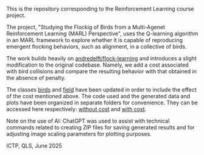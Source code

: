 This is the repository corresponding to the Reinforcement Learning course project. 

The project, "Studying the Flockig of Birds from a Multi-Agenet Reinforcement Learning (MARL) Perspective", uses the Q-learning algorithm in an MARL framework to explore whether it is capable of reproducing emergent flocking behaviors, such as alignment, in a collective of birds.

The work builds heavily on [andredelft/flock-learning](https://github.com/andredelft/flock-learning) and introduces a slight modification to the original codebase. Namely, we add a cost associated with bird collisions and compare the resulting behavior with that obtained in the absence of penalty.


The classes [birds](birds.py) and [field](field.py) have been updated in order to include the effect of the cost mentioned above. The code used and the generated data and plots have been organized in separate folders for convenience. They can be accessed here respectively:
[without cost](https://github.com/layalgt/Reinforcement-Learning-Project/tree/46395d31d13ad643b41fb04fa4e2bbfd6f89b76b/With%20Cost) and [with cost](https://github.com/layalgt/Reinforcement-Learning-Project/tree/c3dff627de1ec89de4f970ba6b436d804fa5e72f/With%20Cost).


Note on the use of AI: ChatGPT was used to assist with technical commands related to creating ZIP files for saving generated results and for adjusting image scaling parameters for plotting purposes.

ICTP, QLS, June 2025
